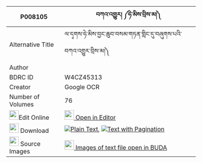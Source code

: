 |P008105|བཀའ་འགྱུར། ༼ཧེ་མིས་བྲིས་མ།༽ 
| --- | --- 
|Alternative Title |ལ་དྭགས་ཧེ་མིས་བྱང་ཆུབ་བསམ་གཏན་གླིང་དུ་བཞུགས་པའི་བཀའ་འགྱུར་བྲིས་མ།༽
|Author | 
|BDRC ID | W4CZ45313
|Creator | Google OCR
|Number of Volumes| 76
|<img width="25" src="https://img.icons8.com/color/25/000000/edit-property.png">Edit Online| [<img width="25" src="https://avatars.githubusercontent.com/u/45091458?s=200&v=4"> Open in Editor](http://editor.openpecha.org/P008105)
|<img width="25" src="https://img.icons8.com/fluent/48/000000/download-2.png"/>  Download | [![](https://img.icons8.com/color/20/000000/txt.png)Plain Text](https://github.com/Openpecha/P008105/releases/download/v2/kagyur_he_mi_sa_drima_plain_P008105.zip), [![](https://img.icons8.com/color/20/000000/txt.png)Text with Pagination](https://github.com/Openpecha/P008105/releases/download/v2/kagyur_he_mi_sa_drima_pages_P008105.zip)
|<img width="25" src="https://img.icons8.com/plasticine/100/000000/pictures-folder.png"/>  Source Images | [<img width="25" src="https://library.bdrc.io/icons/BUDA-small.svg"> Images of text file open in BUDA](https://library.bdrc.io/show/bdr:W4CZ45313)